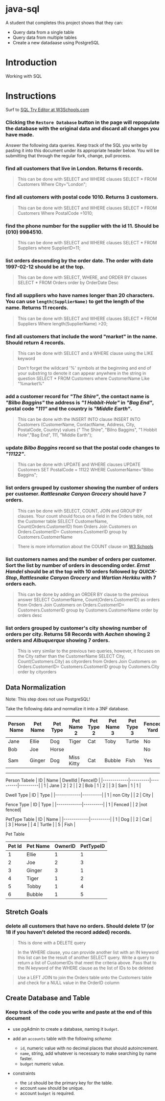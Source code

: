 # java-sql

A student that completes this project shows that they can:
* Query data from a single table
* Query data from multiple tables
* Create a new datadaase using PostgreSQL

# Introduction

Working with SQL

# Instructions

Surf to [SQL Try Editor at W3Schools.com](https://www.w3schools.com/Sql/tryit.asp?filename=trysql_select_top)  

### **Clicking the `Restore Database` button in the page will repopulate the database with the original data and discard all changes you have made**.

Answer the following data queries. Keep track of the SQL you write by pasting it into this document under its appropriate header below. You will be submitting that through the regular fork, change, pull process.


### find all customers that live in London. Returns 6 records.
> This can be done with SELECT and WHERE clauses
        SELECT  * FROM Customers Where City="London";
### find all customers with postal code 1010. Returns 3 customers.
> This can be done with SELECT and WHERE clauses
        SELECT  * FROM Customers Where PostalCode =1010; 

### find the phone number for the supplier with the id 11. Should be (010) 9984510.
> This can be done with SELECT and WHERE clauses
        SELECT * FROM Suppliers where SupplierID=11;

### list orders descending by the order date. The order with date 1997-02-12 should be at the top.
> This can be done with SELECT, WHERE, and ORDER BY clauses
        SELECT * FROM Orders order by OrderDate Desc

### find all suppliers who have names longer than 20 characters. You can use `length(SupplierName)` to get the length of the name. Returns 11 records.
> This can be done with SELECT and WHERE clauses
        SELECT * FROM Suppliers Where length(SupplierName) >20;

### find all customers that include the word "market" in the name. Should return 4 records.
> This can be done with SELECT and a WHERE clause using the LIKE keyword

> Don't forget the wildcard '%' symbols at the beginning and end of your substring to denote it can appear anywhere in the string in question
        SELECT * FROM Customers where CustomerName Like "%market%"

### add a customer record for _"The Shire"_, the contact name is _"Bilbo Baggins"_ the address is _"1 Hobbit-Hole"_ in _"Bag End"_, postal code _"111"_ and the country is _"Middle Earth"_.
> This can be done with the INSERT INTO clause
    INSERT INTO Customers (CustomerName, ContactName, Address, City, PostalCode, Country) values (" The Shire", "Bilno Baggins", "1 Hobbit Hole","Bag End", 111, "Middle Earth");
### update _Bilbo Baggins_ record so that the postal code changes to _"11122"_.
> This can be done with UPDATE and WHERE clauses
    UPDATE Customers SET PostalCode = 11122 WHERE CustomerName="Bilbo Baggins";

### list orders grouped by customer showing the number of orders per customer. _Rattlesnake Canyon Grocery_ should have 7 orders.
> This can be done with SELECT, COUNT, JOIN and GROUP BY clauses. Your count should focus on a field in the Orders table, not the Customer table
SELECT CustomerName, Count(Orders.CustomerID) from Orders 
Join Customers on Orders.CustomerID= Customers.CustomerID
group by Customers.CustomerName

> There is more information about the COUNT clause on [W3 Schools](https://www.w3schools.com/sql/sql_count_avg_sum.asp)

### list customers names and the number of orders per customer. Sort the list by number of orders in descending order. _Ernst Handel_ should be at the top with 10 orders followed by _QUICK-Stop_, _Rattlesnake Canyon Grocery_ and _Wartian Herkku_ with 7 orders each.
> This can be done by adding an ORDER BY clause to the previous answer
SELECT CustomerName, Count(Orders.CustomerID) as orders from Orders 
Join Customers on Orders.CustomerID= Customers.CustomerID
group by Customers.CustomerName
order by orders desc

### list orders grouped by customer's city showing number of orders per city. Returns 58 Records with _Aachen_ showing 2 orders and _Albuquerque_ showing 7 orders.
> This is very similar to the previous two queries, however, it focuses on the City rather than the CustomerName
SELECT City, Count(Customers.City) as cityorders from Orders 
Join Customers on Orders.CustomerID= Customers.CustomerID
group by Customers.City
order by cityorders 

## Data Normalization

Note: This step does not use PostgreSQL!

Take the following data and normalize it into a 3NF database.

| Person Name | Pet Name | Pet Type | Pet Name 2 | Pet Type 2 | Pet Name 3 | Pet Type 3 | Fenced Yard | City Dweller |
|-------------|----------|----------|------------|------------|------------|------------|-------------|--------------|
| Jane        | Ellie    | Dog      | Tiger      | Cat        | Toby       | Turtle     | No          | Yes          |
| Bob         | Joe      | Horse    |            |            |            |            | No          | No           |
| Sam         | Ginger   | Dog      | Miss Kitty | Cat        | Bubble     | Fish       | Yes         | No           |

---

Person Tabele
|       ID    | Name     | DwellId  | FenceID  | 
|-------------|----------|----------|----------|
|       1     | Jane     |    2     |    2     |
|       2     | Bob      |    1     |    2     |
|       3     | Sam      |    1     |    1     |



Dwell Type 
|       ID    | Type     | 
|-------------|----------|
|       1     | non City |
|       2     |   City   |   


Fence Type 
|       ID    | Type     | 
|-------------|----------|
|       1     |  Fenced  |
|       2     |not fenced|

PetType Table
|       ID    | Name     | 
|-------------|----------|
|       1     |   Dog    |
|       2     |   Cat    |    
|       3     |   Horse  | 
|       4     |   Turtle | 
|       5     |   Fish   | 


Pet Table 

| Pet Id      | Pet Name |  OwnerID | PetTypeID |
|-------------|----------|----------| ----------|
|     1       | Ellie    |     1    |     1     |
|     2       | Joe      |     2    |     3     |
|     3       | Ginger   |     3    |     1     |
|     4       | Tiger    |     1    |     2     |
|     5       | Tobby    |     1    |     4     |
|     6       | Bubble   |     1    |     5     |


## Stretch Goals

### delete all customers that have no orders. Should delete 17 (or 18 if you haven't deleted the record added) records.
> This is done with a DELETE query

> In the WHERE clause, you can provide another list with an IN keyword this list can be the result of another SELECT query. Write a query to return a list of CustomerIDs that meet the criteria above. Pass that to the IN keyword of the WHERE clause as the list of IDs to be deleted
 
> Use a LEFT JOIN to join the Orders table onto the Customers table and check for a NULL value in the OrderID column

## Create Database and Table

### Keep track of the code you write and paste at the end of this document

- use pgAdmin to create a database, naming it `budget`.
- add an `accounts` table with the following _schema_:

  - `id`, numeric value with no decimal places that should autoincrement.
  - `name`, string, add whatever is necessary to make searching by name faster.
  - `budget` numeric value.

- constraints
  - the `id` should be the primary key for the table.
  - account `name` should be unique.
  - account `budget` is required.
